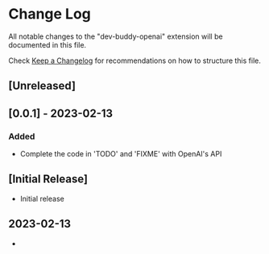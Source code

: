 # Change Log

All notable changes to the "dev-buddy-openai" extension will be documented in this file.

Check [Keep a Changelog](http://keepachangelog.com/) for recommendations on how to structure this file.

## [Unreleased]

## [0.0.1] - 2023-02-13
### Added
- Complete the code in 'TODO' and 'FIXME' with OpenAI's API

## [Initial Release]
- Initial release
## 2023-02-13
- 
